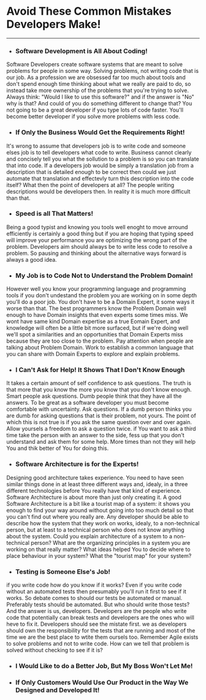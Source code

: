 # Avoid These Common Mistakes Developers Make!
---
 - ### Software Development is All About Coding!

Software Developers create software systems that are meant to solve problems for people in some way. Solving problems, not writing code that is our job. As a profession we are obsessed far too much about tools and don't spend enough time thinking about what we really are paid to do, so instead take more ownership of the problems that you're trying to solve. Always think: "Would I like to use this software?" and if the answer is "No" why is that? And could of you do something different to change that? You not going to be a great developer if you type lots of code faster. You'll become better developer if you solve more problems with less code.

 - ### If Only the Business Would Get the Requirements Right!
 
It's wrong to assume that developers job is to write code and someone elses job is to tell developers what code to write. Business cannot clearly and concisely tell you what the sollution to a problem is so you can translate that into code. If a developers job would be simply a translation job from a description that is detailed enough to be correct then could we just automate that translation and effectevly turn this description into the code itself? What then the point of developers at all? The people writing descriptions would be developers then. In reality it is much more difficult than that.
 
 - ### Speed is all That Matters!

Being a good typist and knowing you tools well enoght to move arround efficiently is certainly a good thing but if you are hoping that typing speed will improve your performance you are optimizing the wrong part of the problem. Developers aim should always be to write less code to resolve a problem. So pausing and thinking about the alternative ways forward is always a good idea.

 - ### My Job is to Code Not to Understand the Problem Domain!

However well you know your programming language and programming tools if you don't undestand the problem you are working on in some depth you'll do a poor job. You don't have to be a Domain Expert, it some ways it worse than that. The best programmers know the Problem Domain well enough to have Domain insights that even experts some times miss. We wont have same kind Domain expertise as a true Eomain Expert, and knowledge will often be a little bit more surfaced, but if we're doing well we'll spot a similarities and an opportunities that Domain Experts miss because they are too close to the problem. Pay attention when people are talking about Problem Domain. Work to establish a common language that you can share with Domain Experts to explore and explain problems.

 - ### I Can't Ask for Help! It Shows That I Don't Know Enough

It takes a certain amount of self confidence to ask questions. The truth is that more that you know the more you know that you don't know enough. Smart people ask questions. Dumb people think that they have all the answers. To be great as a software developer you must become comfortable with uncertainty. Ask questions. If a dumb person thinks you are dumb for asking questions that is their problem, not yours. The point of which this is not true is if you ask the same question over and over again. Allow yoursels a freedom to ask a question twice. if You want to ask a third time take the person with an answer to the side, fess up that you don't understand and ask them for some help. More times than not they will help You and thik better of You for doing this.

 - ### Software Architecture is for the Experts!
 
Designing good architecture takes experience. You need to have seen similar things done in at least three different ways and, idealy, in a three different technologies before You really have that kind of experience. Software Architecture is about more than just only creating it. A good Software Architecture is a bit like a tourist map of a system: it shows you enough to find your way around without going into too much detail so that you can't find out where you really are. Any developer should be able to describe how the system that they work on works, idealy, to a non-technical person, but at least to a technical person who does not know anything about the system. Could you explain architecture of a system to a non-technical person? What are the organizing principles in a system you are working on that really matter? What ideas helped You to decide where to place behaviour in your system? What the "tourist map" for your system? 
 
 - ### Testing is Someone Else's Job!

if you write code how do you know if it works? Even if you write code without an automated tests then presumably you'll run it first to see if it works. So debate comes to should our tests be automated or manual. Preferably tests should be automated. But who should write those tests? And the answer is us, developers. Developers are the people who write code that potentially can break tests and developers are the ones who will heve to fix it. Developers should see the mistate first. we as developers should own the responsibility for the tests that are running and most of the time we are the best place to wtite them oursels too. Remember Agile exists to solve problems and not to write code. How can we tell that problem is solved without checking to see if it is?

 - ### I Would Like to do a Better Job, But My Boss Won't Let Me!
 - ### If Only Customers Would Use Our Product in the Way We Designed and Developed It!
